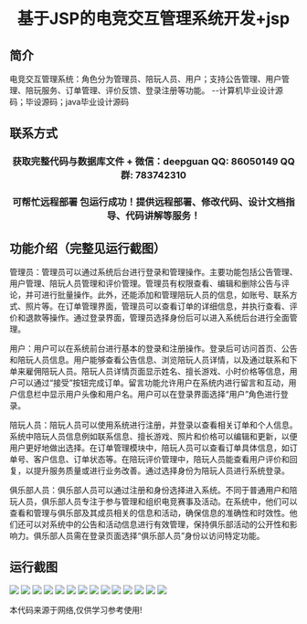 <p><h1 align="center">基于JSP的电竞交互管理系统开发+jsp</h1></p>

## 简介
电竞交互管理系统：角色分为管理员、陪玩人员、用户；支持公告管理、用户管理、陪玩服务、订单管理、评价反馈、登录注册等功能。    --计算机毕业设计源码；毕设源码；java毕业设计源码


## 联系方式
<p><h3 align="center">获取完整代码与数据库文件 + 微信：deepguan QQ: 86050149 QQ群: 783742310</h3></p>
<p><h3 align="center">可帮忙远程部署 包运行成功！提供远程部署、修改代码、设计文档指导、代码讲解等服务！</h3></p>

## 功能介绍（完整见运行截图）
管理员：管理员可以通过系统后台进行登录和管理操作。主要功能包括公告管理、用户管理、陪玩人员管理和评价管理。管理员有权限查看、编辑和删除公告与评论，并可进行批量操作。此外，还能添加和管理陪玩人员的信息，如账号、联系方式、照片等。在订单管理界面，管理员可以查看订单的详细信息，并执行查看、评价和退款等操作。通过登录界面，管理员选择身份后可以进入系统后台进行全面管理。

用户：用户可以在系统前台进行基本的登录和注册操作。登录后可访问首页、公告和陪玩人员信息。用户能够查看公告信息、浏览陪玩人员详情，以及通过联系和下单来雇佣陪玩人员。陪玩人员详情页面显示姓名、擅长游戏、小时价格等信息，用户可以通过“接受”按钮完成订单。留言功能允许用户在系统内进行留言和互动，用户信息栏中显示用户头像和用户名。用户可以在登录界面选择“用户”角色进行登录。

陪玩人员：陪玩人员可以使用系统进行注册，并登录以查看相关订单和个人信息。系统中陪玩人员信息例如联系信息、擅长游戏、照片和价格可以编辑和更新，以便用户更好地做出选择。在订单管理模块中，陪玩人员可以查看订单具体信息，如订单号、客户信息、订单状态等。在陪玩评价管理中，陪玩人员能查看用户评价和回复，以提升服务质量或进行业务改善。通过选择身份为陪玩人员进行系统登录。

俱乐部人员：俱乐部人员可以通过注册和身份选择进入系统。不同于普通用户和陪玩人员，俱乐部人员专注于参与管理和组织电竞赛事及活动。在系统中，他们可以查看和管理与俱乐部及其成员相关的信息和活动，确保信息的准确性和时效性。他们还可以对系统中的公告和活动信息进行有效管理，保持俱乐部活动的公开性和影响力。俱乐部人员需在登录页面选择“俱乐部人员”身份以访问特定功能。


## 运行截图
![](img/001.jpg)
![](img/002.jpg)
![](img/003.jpg)
![](img/004.jpg)
![](img/005.jpg)
![](img/006.jpg)
![](img/007.jpg)
![](img/008.jpg)
![](img/009.jpg)
![](img/010.jpg)
![](img/011.jpg)
![](img/012.jpg)
![](img/013.jpg)
![](img/014.jpg)

<p>本代码来源于网络,仅供学习参考使用!</p>
